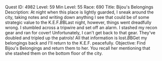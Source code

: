 Quest ID: 4982
Level: 59
Min Level: 55
Race: 690
Title: Bijou's Belongings
Description: At night when this place is lightly guarded, I sneak around the city, taking notes and writing down anything I see that could be of some strategic value to the K.E.F.$B$BLast night, however, things went dreadfully wrong. I stumbled across a tripwire and set off an alarm. I stashed my recon gear and ran for cover! Unfortunately, I can't get back to that gear. They've doubled and tripled up the patrols! All that information is lost.$B$BGet my belongings back and I'll return to the K.E.F. peacefully.
Objective: Find Bijou's Belongings and return them to her. You recall her mentioning that she stashed them on the bottom floor of the city.
